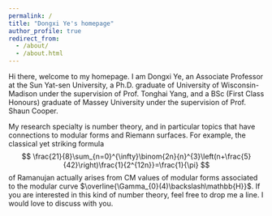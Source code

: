 ```yaml
---
permalink: /
title: "Dongxi Ye's homepage"
author_profile: true
redirect_from: 
  - /about/
  - /about.html
---
```


Hi there, welcome to my homepage. I am Dongxi Ye, an Associate Professor at the Sun Yat-sen University, a Ph.D. graduate of University of Wisconsin-Madison under the supervision of Prof. Tonghai Yang, and a BSc (First Class Honours) graduate of Massey University under the supervision of Prof. Shaun Cooper. 

My research specialty is number theory, and in particular topics that have connections to modular forms and Riemann surfaces. For example, the classical yet striking formula 
$$
\frac{21}{8}\sum_{n=0}^{\infty}\binom{2n}{n}^{3}\left(n+\frac{5}{42}\right)\frac{1}{2^{12n}}=\frac{1}{\pi}
$$
of Ramanujan actually arises from CM values of modular forms associated to the modular curve $\overline{\Gamma_{0}(4)\backslash\mathbb{H}}$. If you are interested in this kind of number theory, feel free to drop me a line. I would love to discuss with you.
